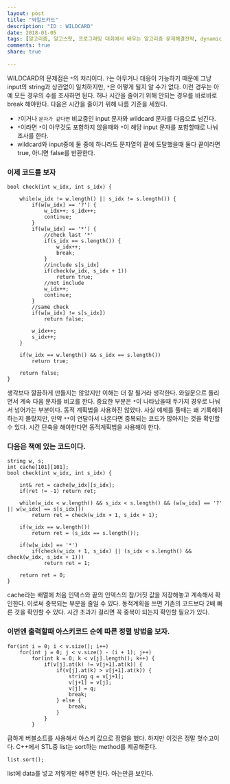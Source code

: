 ```yaml
---
layout: post
title: "와일드카드"
description: "ID : WILDCARD"
date: 2018-01-05
tags: [알고리즘, 알고스팟, 프로그래밍 대회에서 배우는 알고리즘 문제해결전략, dynamic programming]
comments: true
share: true

---
```


WILDCARD의 문제점은 `*`의 처리이다. `?`는 아무거나 대응이 가능하기 때문에 그냥 input의 string과 상관없이 일치하지만, `*`은 어떻게 될지 알 수가 없다.
이런 경우는 아예 모든 경우의 수를 조사하면 된다. 허나 시간을 줄이기 위해 안되는 경우를 바로바로 break 해야한다.
다음은 시간을 줄이기 위해 나름 기준을 세웠다.
* `?`이거나 `문자가 같다면` 비교중인 input 문자와 wildcard 문자를 다음으로 넘긴다.
* `*`이라면 `*`이 아무것도 포함하지 않을때와 `*`이 해당 input 문자를 포함할때로 나눠 조사를 한다.
* wildcard와 input중에 둘 중에 하나라도 문자열의 끝에 도달했을때 둘다 끝이라면 true, 아니면 false를 반환한다.

### 이제 코드를 보자
    bool check(int w_idx, int s_idx) {

        while(w_idx != w.length() || s_idx != s.length()) {
            if(w[w_idx] == '?') {
                w_idx++; s_idx++;
                continue;
            }
            if(w[w_idx] == '*') {
                //check last '*'
                if(s_idx == s.length()) {
                    w_idx++;
                    break;
                }
                //include s[s_idx]
                if(check(w_idx, s_idx + 1))
                    return true;
                //not include
                w_idx++;
                continue;
            }
            //same check
            if(w[w_idx] != s[s_idx])
                return false;

            w_idx++;
            s_idx++;
        }

        if(w_idx == w.length() && s_idx == s.length())
            return true;

        return false;
    }

생각보다 깔끔하게 만들지는 않았지만 이해는 더 잘 될거라 생각한다. 와일문으르 돌리면서 계속 다음 문자를 비교를 한다. 중요한 부분은 `*`이 나타났을때 두가지 경우로 나눠서 넘어가는 부분이다. 동적 계획법을 사용하진 않았다. 사실 예제를 풀때는 왜 기록해야 하는지 몰랐지만, 만약 `**`이 연달아서 나온다면 중복되는 코드가 많아지는 것을 확인할 수 있다. 시간 단축을 해야한다면 동적계획법을 사용해야 한다.

### 다음은 책에 있는 코드이다.
    string w, s;
	int cache[101][101];
	bool check(int w_idx, int s_idx) {

        int& ret = cache[w_idx][s_idx];
        if(ret != -1) return ret;

        while(w_idx < w.length() && s_idx < s.length() && (w[w_idx] == '?' || w[w_idx] == s[s_idx]))
            return ret = check(w_idx + 1, s_idx + 1);

        if(w_idx == w.length())
            return ret = (s_idx == s.length());

        if(w[w_idx] == '*')
            if(check(w_idx + 1, s_idx) || (s_idx < s.length() && check(w_idx, s_idx + 1)))
                return ret = 1;

        return ret = 0;
    }

cache라는 배열에 처음 인덱스와 끝의 인덱스의 참/거짓 값을 저장해놓고 계속해서 확인한다. 이로써 중복되는 부분을 줄일 수 있다.
동적계획을 쓰면 기존의 코드보다 2배 빠른 것을 확인할 수 있다. 시간 초과가 걸리면 꼭 중복이 되는지 확인할 필요가 있다.

### 이번엔 출력할때 아스키코드 순에 따른 정렬 방법을 보자.

    for(int i = 0; i < v.size(); i++)
        for(int j = 0; j < v.size() - (i + 1); j++)
            for(int k = 0; k < v[j].length(); k++) {
                if(v[j].at(k) != v[j+1].at(k)) {
                    if(v[j].at(k) > v[j+1].at(k)) {
                        string q = v[j+1];
                        v[j+1] = v[j];
                        v[j] = q;
                        break;
                    } else {
                        break;
                    }
                }
            }

급하게 버블소트를 사용해서 아스키 값으로 정렬을 했다. 하지만 이것은 정말 헛수고이다. C++에서 STL중 list는 sort하는 method를 제공해준다.

	list.sort();

list에 data를 넣고 저렇게만 해주면 된다. 아는만큼 보인다.
